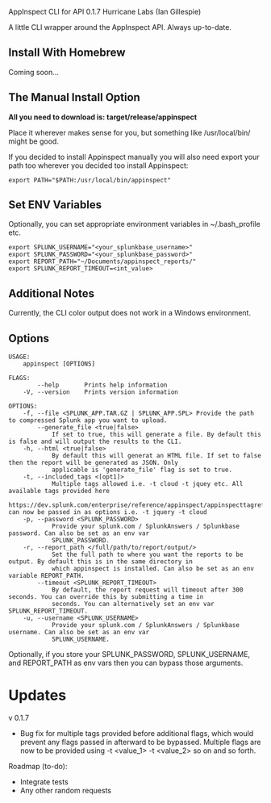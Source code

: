 AppInspect CLI for API 0.1.7
Hurricane Labs (Ian Gillespie)

A little CLI wrapper around the AppInspect API. Always up-to-date.

## Install With Homebrew
Coming soon...

## The Manual Install Option
**All you need to download is: target/release/appinspect**

Place it wherever makes sense for you, but something like /usr/local/bin/ might be good.

If you decided to install Appinspect manually you will also need export your path too wherever you decided too install Appinspect:
```
export PATH="$PATH:/usr/local/bin/appinspect"
```

## Set ENV Variables
Optionally, you can set appropriate environment variables in ~/.bash_profile etc. 
```
export SPLUNK_USERNAME="<your_splunkbase_username>"
export SPLUNK_PASSWORD="<your_splunkbase_password>"
export REPORT_PATH="~/Documents/appinspect_reports/"
export SPLUNK_REPORT_TIMEOUT=<int_value>
```

## Additional Notes
Currently, the CLI color output does not work in a Windows environment.

## Options
```
USAGE:
    appinspect [OPTIONS]

FLAGS:
        --help       Prints help information
    -V, --version    Prints version information

OPTIONS:
    -f, --file <SPLUNK_APP.TAR.GZ | SPLUNK_APP.SPL> Provide the path to compressed Splunk app you want to upload.
        --generate_file <true|false>
            If set to true, this will generate a file. By default this is false and will output the results to the CLI.
    -h, --html <true|false>
            By default this will generat an HTML file. If set to false then the report will be generated as JSON. Only
            applicable is 'generate_file' flag is set to true.
    -t, --included_tags <[opt1]>
            Multiple tags allowed i.e. -t cloud -t jquey etc. All available tags provided here 
			https://dev.splunk.com/enterprise/reference/appinspect/appinspecttagreference/ can now be passed in as options i.e. -t jquery -t cloud
    -p, --password <SPLUNK_PASSWORD>
            Provide your splunk.com / SplunkAnswers / Splunkbase password. Can also be set as an env var
            SPLUNK_PASSWORD.
    -r, --report_path </full/path/to/report/output/>
            Set the full path to where you want the reports to be output. By default this is in the same directory in
            which appinspect is installed. Can also be set as an env variable REPORT_PATH.
        --timeout <SPLUNK_REPORT_TIMEOUT>
            By default, the report request will timeout after 300 seconds. You can override this by submitting a time in
            seconds. You can alternatively set an env var SPLUNK_REPORT_TIMEOUT.
    -u, --username <SPLUNK_USERNAME>
            Provide your splunk.com / SplunkAnswers / Splunkbase username. Can also be set as an env var
            SPLUNK_USERNAME.
```

Optionally, if you store your SPLUNK_PASSWORD, SPLUNK_USERNAME, and REPORT_PATH as env vars then you can bypass those arguments.

# Updates
v 0.1.7
- Bug fix for multiple tags provided before additional flags, which would prevent any flags passed in afterward to be bypassed. Multiple flags are now to be provided using -t <value_1> -t <value_2> so on and so forth.

Roadmap (to-do):
- Integrate tests
- Any other random requests
